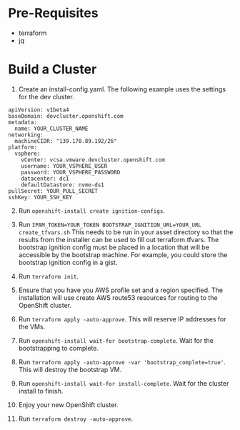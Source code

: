 # Pre-Requisites

* terraform
* jq

# Build a Cluster

1. Create an install-config.yaml.
The following example uses the settings for the dev cluster.

```
apiVersion: v1beta4
baseDomain: devcluster.openshift.com
metadata:
  name: YOUR_CLUSTER_NAME
networking:
  machineCIDR: "139.178.89.192/26"
platform:
  vsphere:
    vCenter: vcsa.vmware.devcluster.openshift.com
    username: YOUR_VSPHERE_USER
    password: YOUR_VSPHERE_PASSWORD
    datacenter: dc1
    defaultDatastore: nvme-ds1
pullSecret: YOUR_PULL_SECRET
sshKey: YOUR_SSH_KEY
```

2. Run `openshift-install create ignition-configs`.

3. Run `IPAM_TOKEN=YOUR_TOKEN BOOTSTRAP_IGNITION_URL=YOUR_URL create_tfvars.sh`
This needs to be run in your asset directory so that the results from the installer can be used to fill out terraform.tfvars.
The bootstrap ignition config must be placed in a location that will be accessible by the bootstrap machine. For example, you could store the bootstrap ignition config in a gist.

4. Run `terraform init`.

5. Ensure that you have you AWS profile set and a region specified. The installation will use create AWS route53 resources for routing to the OpenShift cluster.

6. Run `terraform apply -auto-approve`.
This will reserve IP addresses for the VMs.

7. Run `openshift-install wait-for bootstrap-complete`. Wait for the bootstrapping to complete.

8. Run `terraform apply -auto-approve -var 'bootstrap_complete=true'`.
This will destroy the bootstrap VM.

9. Run `openshift-install wait-for install-complete`. Wait for the cluster install to finish.

10. Enjoy your new OpenShift cluster.

11. Run `terraform destroy -auto-approve`.
